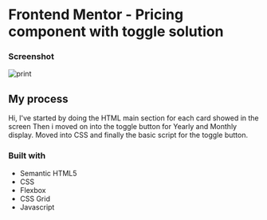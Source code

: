 # Frontend Mentor - Pricing component with toggle solution

### Screenshot
![print](https://user-images.githubusercontent.com/97193948/168887786-f6701fdd-4b43-4c87-9210-97334aaf98ef.png)


## My process

Hi, I've started by doing the HTML main section for each card showed in the screen
Then i moved on into the toggle button for Yearly and Monthly display.
Moved into CSS and finally the basic script for the toggle button.

### Built with

- Semantic HTML5
- CSS
- Flexbox
- CSS Grid
- Javascript
